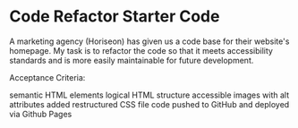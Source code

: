 # Code Refactor Starter Code
A marketing agency (Horiseon) has given us a code base for their website's homepage. My task is to refactor the code so that it meets accessibility standards and is more easily maintainable for future development.

Acceptance Criteria:

semantic HTML elements
logical HTML structure
accessible images with alt attributes added
restructured CSS file
code pushed to GitHub and deployed via Github Pages
